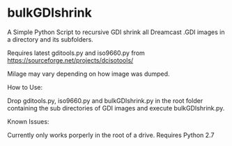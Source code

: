 # bulkGDIshrink
A Simple Python Script to recursive GDI shrink all Dreamcast .GDI images in a directory and its subfolders.

Requires latest gditools.py and iso9660.py from https://sourceforge.net/projects/dcisotools/

Milage may vary depending on how image was dumped.


How to Use:

Drop gditools.py, iso9660.py and bulkGDIshrink.py in the root folder containing the sub directories of GDI images and execute bulkGDIshrink.py.

Known Issues:

Currently only works porperly in the root of a drive.
Requires Python 2.7
